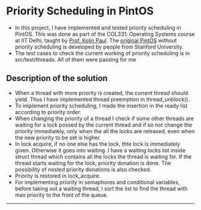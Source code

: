 # Priority Scheduling in PintOS

- In this project, I have implemented and tested priority scheduling in PintOS. This was done as part of the COL331: Operating Systems course at IIT Delhi, taught by [Prof. Kolin Paul]. The [original PintOS] without priority scheduling is developed by people from Stanford University.
- The test cases to check the current working of priority scheduling is in src/test/threads. All of them were passing for me

## Description of the solution

- When a thread with more priority is created, the current thread should yield. Thus I have implemented thread preemption in thread_unblock().
- To implement priority scheduling, I made the insertion in the ready list according to priority order.
- When changing the priority of a thread I check if some other threads are waiting for a lock possed by the current thread and if so not change the priority immediately, only when the all the locks are released, even when the new priority to be set is higher.  
- In lock acquire, if no one else has the lock, thte lock is immediately given. Otherwise it goes into waiting. I have a waiting locks list inside struct thread which contains all the locks the thread is waiting for. If the thread starts waiting for the lock, priority donation is done. The possibility of nested priority donations is also checked.
- Priority is restored in lock_acquire.
- For implementing priority in semaphores and conditional variables, before taking out a waiting thread, I sort the list to find the thread with max priority to the front of the queue.

 ---
 [original PintOS]: http://web.stanford.edu/class/cs140/projects/pintos/pintos.html
 [Prof. Kolin Paul]: https://www.cse.iitd.ac.in/~kolin/Kolins_Web_Home/My_Home.html
